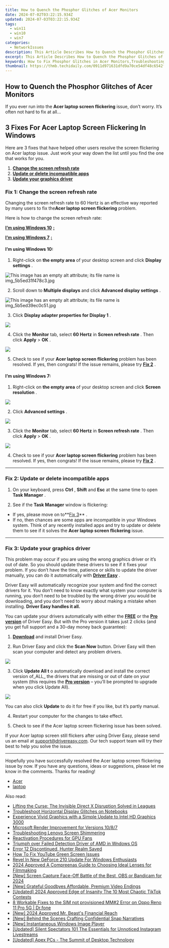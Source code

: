 ```yaml
---
title: How to Quench the Phosphor Glitches of Acer Monitors
date: 2024-07-02T03:22:15.934Z
updated: 2024-07-03T03:22:15.934Z
tags:
  - win11
  - win10
  - win7
categories:
  - NetworkIssues
description: This Article Describes How to Quench the Phosphor Glitches of Acer Monitors
excerpt: This Article Describes How to Quench the Phosphor Glitches of Acer Monitors
keywords: How to Fix Phosphor Glitches in Acer Monitors,Troubleshooting Acer Monitor Issues,Phosphor Glitch Resolution for Acer Screens,Stop Phosphor Anomalies on Acer Displays,Tips for Preventing Phosphor Errors in Acer Monitors,Common Fixes for Acer Screen Problems (Phosphor),Addressing Phosphor Malfunctions in Acer Monitors
thumbnail: https://thmb.techidaily.com/0911d971631dfd9a70ce54df48c6542f0fb3a0ed015eda89c92fcb9372e4bb6e.jpg
---
```


## How to Quench the Phosphor Glitches of Acer Monitors

 If you ever run into the **Acer laptop screen flickering** issue, don’t worry. It’s often not hard to fix at all…

## 3 Fixes For Acer Laptop Screen Flickering In Windows

 Here are 3 fixes that have helped other users resolve the screen flickering on Acer laptop issue. Just work your way down the list until you find the one that works for you.

1. **[Change the screen refresh rate](#F1)**
2. **[Update or delete incompatible apps](#F2)**
3. **[Update your graphics driver](#F3)**

### **Fix 1: Change the screen refresh rate**

 Changing the screen refresh rate to 60 Hertz is an effective way reported by many users to fix the**Acer laptop screen flickering** problem.

Here is how to change the screen refresh rate:

**[I’m using Windows 10](#W10)** [**:**](https://tools.techidaily.com/drivereasy/download/)

**[I’m using Windows 7](#W7)** [**:**](https://tools.techidaily.com/drivereasy/download/)

#### **I’m using Windows 10:**

 1) Right-click on **the empty area** of your desktop screen and click **Display settings** .

![This image has an empty alt attribute; its file name is img_5b5ed31f478c3.jpg](https://images.drivereasy.com/wp-content/uploads/2018/07/img_5b5ed31f478c3.jpg)

 2) Scroll down to **Multiple displays** and click **Advanced display settings** .

![This image has an empty alt attribute; its file name is img_5b5ed39ec0c51.jpg](https://images.drivereasy.com/wp-content/uploads/2018/07/img_5b5ed39ec0c51.jpg)

 3) Click **Display adapter properties for Display 1** .

![](https://images.drivereasy.com/wp-content/uploads/2018/07/img_5b5ed3e49449b.jpg)

 4) Click the **Monitor** tab, select **60 Hertz** in **Screen refresh rate** . Then click **Apply** \> **OK** .

![](https://images.drivereasy.com/wp-content/uploads/2018/07/img_5b5ed67824b26.jpg)

 5) Check to see if your **Acer laptop screen flickering** problem has been resolved. If yes, then congrats! If the issue remains, please try [**Fix 2**](#F2) .

#### **I’m using Windows 7:**

 1) Right-click on **the empty area** of your desktop screen and click **Screen resolution** .

![](https://images.drivereasy.com/wp-content/uploads/2018/07/img_5b5ed6d79ee72.jpg)

 2) Click **Advanced settings** .

![](https://images.drivereasy.com/wp-content/uploads/2018/07/img_5b5ed72308a6d.jpg)

 3) Click the **Monitor** tab, select **60 Hertz** in **Screen refresh rate** . Then click **Apply** \> **OK** .

![](https://images.drivereasy.com/wp-content/uploads/2018/07/img_5b5edc0f0b9cb.jpg)

 4) Check to see if your **Acer laptop screen flickering** problem has been resolved. If yes, then congrats! If the issue remains, please try [](#F2) [](https://tools.techidaily.com/drivereasy/download/) **[Fix 2](#F2)** .

---

### Fix 2: Update or delete incompatible apps

 1) On your keyboard, press **Ctrl** , **Shift** and **Esc** at the same time to open **Task Manager** .

 2) See if the **Task Manager** window is flickering:

* If yes, please move on to**[Fix 3](#F3)** .
* If no, then chances are some apps are incompatible in your Windows system. Think of any recently installed apps and try to update or delete them to see if it solves the **Acer laptop screen flickering** issue.

---

### Fix 3: Update your graphics driver

 This problem may occur if you are using the wrong graphics driver or it’s out of date. So you should update these drivers to see if it fixes your problem. If you don’t have the time, patience or skills to update the driver manually, you can do it automatically with **[Driver Easy](https://tools.techidaily.com/drivereasy/download/)**  .

 Driver Easy will automatically recognize your system and find the correct drivers for it. You don’t need to know exactly what system your computer is running, you don’t need to be troubled by the wrong driver you would be downloading, and you don’t need to worry about making a mistake when installing. **Driver Easy handles it all.**

 You can update your drivers automatically with either the **[FREE](https://tools.techidaily.com/drivereasy/download/)**  or the [](https://tools.techidaily.com/drivereasy/download/) **[Pro version](https://tools.techidaily.com/drivereasy/download/)**  of Driver Easy. But with the Pro version it takes just 2 clicks (and you get full support and a 30-day money back guarantee):

 1) **[Download](https://tools.techidaily.com/drivereasy/download/)** [](https://tools.techidaily.com/drivereasy/download/) and install Driver Easy.

 2) Run Driver Easy and click the **Scan Now** button. Driver Easy will then scan your computer and detect any problem drivers.

![](https://images.drivereasy.com/wp-content/uploads/2018/07/img_5b46ffcde1143.jpg)

 3) Click **Update All t** o automatically download and install the correct version of_ALL_ the drivers that are missing or out of date on your system (this requires the **[Pro version](https://tools.techidaily.com/drivereasy/download/)**  – you’ll be prompted to upgrade when you click Update All).

![](https://images.drivereasy.com/wp-content/uploads/2018/07/img_5b594e371b13c.jpg)

 You can also click **Update** to do it for free if you like, but it’s partly manual.

4) Restart your computer for the changes to take effect.

5) Check to see if the Acer laptop screen flickering issue has been solved.

 If your Acer laptop screen still flickers after using Driver Easy, please send us an email at <support@drivereasy.com>. Our tech support team will try their best to help you solve the issue.

---

 Hopefully you have successfully resolved the Acer laptop screen flickering issue by now. If you have any questions, ideas or suggestions, please let me know in the comments. Thanks for reading!

* [Acer](https://tools.techidaily.com/drivereasy/download/)
* [laptop](https://tools.techidaily.com/drivereasy/download/)

<ins class="adsbygoogle"
     style="display:block"
     data-ad-format="autorelaxed"
     data-ad-client="ca-pub-7571918770474297"
     data-ad-slot="1223367746"></ins>



<ins class="adsbygoogle"
     style="display:block"
     data-ad-client="ca-pub-7571918770474297"
     data-ad-slot="8358498916"
     data-ad-format="auto"
     data-full-width-responsive="true"></ins>

<span class="atpl-alsoreadstyle">Also read:</span>
<div><ul>
<li><a href="https://network-issues.techidaily.com/lifting-the-curse-the-invisible-direct-x-disruption-solved-in-leagues/"><u>Lifting the Curse: The Invisible Direct X Disruption Solved in Leagues</u></a></li>
<li><a href="https://network-issues.techidaily.com/troubleshoot-horizontal-display-glitches-on-notebooks/"><u>Troubleshoot Horizontal Display Glitches on Notebooks</u></a></li>
<li><a href="https://network-issues.techidaily.com/experience-vivid-graphics-with-a-simple-update-to-intel-hd-graphics-3000/"><u>Experience Vivid Graphics with a Simple Update to Intel HD Graphics 3000</u></a></li>
<li><a href="https://network-issues.techidaily.com/microsoft-render-improvement-for-versions-1087/"><u>Microsoft Render Improvement for Versions 10/8/7</u></a></li>
<li><a href="https://network-issues.techidaily.com/troubleshooting-lenovo-screen-shimmering/"><u>Troubleshooting Lenovo Screen Shimmering</u></a></li>
<li><a href="https://network-issues.techidaily.com/reactivation-procedures-for-gpu-fans/"><u>Reactivation Procedures for GPU Fans</u></a></li>
<li><a href="https://network-issues.techidaily.com/triumph-over-failed-detection-driver-of-amd-in-wndows-os/"><u>Triumph over Failed Detection Driver of AMD in Wndows OS</u></a></li>
<li><a href="https://network-issues.techidaily.com/error-12-discontinued-hunter-realm-saved/"><u>Error 12 Discontinued, Hunter Realm Saved</u></a></li>
<li><a href="https://network-issues.techidaily.com/how-to-fix-youtube-green-screen-issues/"><u>How To Fix YouTube Green Screen Issues</u></a></li>
<li><a href="https://network-issues.techidaily.com/revel-in-new-geforce-210-update-for-windows-enthusiasts/"><u>Revel In New GeForce 210 Update For Windows Enthusiasts</u></a></li>
<li><a href="https://youtube-clips.techidaily.com/2024-approved-a-compreenas-guide-to-choosing-ideal-lenses-for-filmmaking/"><u>2024 Approved  A Compreenas Guide to Choosing Ideal Lenses for Filmmaking</u></a></li>
<li><a href="https://screen-video-capture.techidaily.com/new-screen-capture-face-off-battle-of-the-best-obs-or-bandicam-for-2024/"><u>[New] Screen Capture Face-Off  Battle of the Best, OBS or Bandicam for 2024</u></a></li>
<li><a href="https://some-techniques.techidaily.com/new-grateful-goodbyes-affordable-premium-video-endings/"><u>[New] Grateful Goodbyes  Affordable, Premium Video Endings</u></a></li>
<li><a href="https://tiktok-video-files.techidaily.com/updated-2024-approved-edge-of-insanity-the-10-most-chaotic-tiktok-contests/"><u>[Updated] 2024 Approved  Edge of Insanity  The 10 Most Chaotic TikTok Contests</u></a></li>
<li><a href="https://howto.techidaily.com/8-workable-fixes-to-the-sim-not-provisioned-mm2-error-on-oppo-reno-11-pro-5g-drfone-by-drfone-fix-android-problems-fix-android-problems/"><u>8 Workable Fixes to the SIM not provisioned MM#2 Error on Oppo Reno 11 Pro 5G | Dr.fone</u></a></li>
<li><a href="https://youtube-sure.techidaily.com/024-approved-mr-beasts-financial-reach/"><u>[New] 2024 Approved  Mr. Beast's Financial Reach</u></a></li>
<li><a href="https://snapchat-videos.techidaily.com/new-behind-the-scenes-crafting-confidential-snap-narratives/"><u>[New] Behind the Scenes  Crafting Confidential Snap Narratives</u></a></li>
<li><a href="https://extra-guidance.techidaily.com/new-instantaneous-windows-image-player/"><u>[New] Instantaneous Windows Image Player</u></a></li>
<li><a href="https://extra-guidance.techidaily.com/updated-silent-spectators-101-the-essentials-for-unnoticed-instagram-livestreams/"><u>[Updated] Silent Spectators 101  The Essentials for Unnoticed Instagram Livestreams</u></a></li>
<li><a href="https://fox-friendly.techidaily.com/updated-apex-pcs-the-summit-of-desktop-technology/"><u>[Updated] Apex PCs - The Summit of Desktop Technology</u></a></li>
</ul></div>
